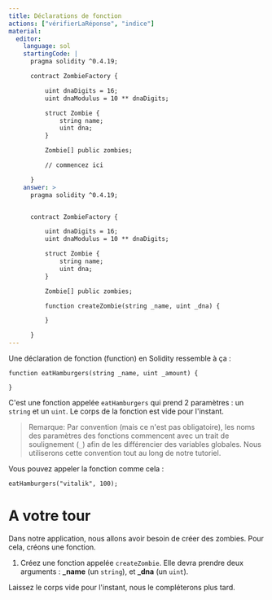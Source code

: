 ```yaml
---
title: Déclarations de fonction
actions: ["vérifierLaRéponse", "indice"]
material:
  editor:
    language: sol
    startingCode: |
      pragma solidity ^0.4.19;

      contract ZombieFactory {

          uint dnaDigits = 16;
          uint dnaModulus = 10 ** dnaDigits;

          struct Zombie {
              string name;
              uint dna;
          }

          Zombie[] public zombies;

          // commencez ici

      }
    answer: >
      pragma solidity ^0.4.19;


      contract ZombieFactory {

          uint dnaDigits = 16;
          uint dnaModulus = 10 ** dnaDigits;

          struct Zombie {
              string name;
              uint dna;
          }

          Zombie[] public zombies;

          function createZombie(string _name, uint _dna) {

          }

      }
---
```


Une déclaration de fonction (function) en Solidity ressemble à ça :

```
function eatHamburgers(string _name, uint _amount) {

}
```

C'est une fonction appelée `eatHamburgers` qui prend 2 paramètres : un `string`
et un `uint`. Le corps de la fonction est vide pour l'instant.

> Remarque: Par convention (mais ce n'est pas obligatoire), les noms des
> paramètres des fonctions commencent avec un trait de soulignement (`_`) afin
> de les différencier des variables globales. Nous utiliserons cette convention
> tout au long de notre tutoriel.

Vous pouvez appeler la fonction comme cela :

```
eatHamburgers("vitalik", 100);
```

# A votre tour

Dans notre application, nous allons avoir besoin de créer des zombies. Pour
cela, créons une fonction.

1. Créez une fonction appelée `createZombie`. Elle devra prendre deux arguments
   : **\_name** (un `string`), et **\_dna** (un `uint`).

Laissez le corps vide pour l'instant, nous le compléterons plus tard.
